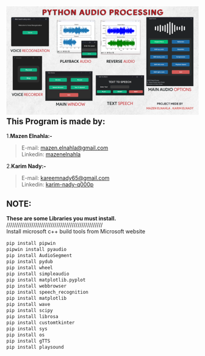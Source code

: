 ![Audio Processing Features](/Screen.png)
This Program is made by:
---------------
1.**Mazen Elnahla:-**  
> E-mail: mazen.elnahla@gmail.com  
> Linkedin: [mazenelnahla](https://www.linkedin.com/in/mazenelnahla/)  

2.**Karim Nady:-**  
> E-mail: kareemnady65@gmail.com  
> Linkedin: [karim-nady-q000p](https://www.linkedin.com/in/karim-nady-q000p)  

NOTE:
---------------
**These are some Libraries you must install.**  
//////////////////////////////////////////////////   
Install microsoft c++ build tools from Microsoft website  

	pip install pipwin  
	pipwin install pyaudio  
	pip install AudioSegment  
	pip install pydub  
	pip install wheel  
	pip install simpleaudio  
	pip install matplotlib.pyplot  
	pip install webbrowser  
	pip install speech_recognition  
	pip install matplotlib  
	pip install wave  
	pip install scipy  
	pip install librosa  
	pip install customtkinter  
	pip install sys  
	pip install os  
	pip install gTTS  
	pip install playsound  
